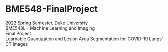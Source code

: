 # BME548-FinalProject
2022 Spring Semester, Duke University  
BME548L - Machine Learning and Imaging  
Final Project  
Learnable Quantization and Lesion Area Segmentation for COVID-19 Lungs' CT Images
